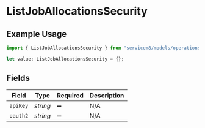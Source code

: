 # ListJobAllocationsSecurity

## Example Usage

```typescript
import { ListJobAllocationsSecurity } from "servicem8/models/operations";

let value: ListJobAllocationsSecurity = {};
```

## Fields

| Field              | Type               | Required           | Description        |
| ------------------ | ------------------ | ------------------ | ------------------ |
| `apiKey`           | *string*           | :heavy_minus_sign: | N/A                |
| `oauth2`           | *string*           | :heavy_minus_sign: | N/A                |